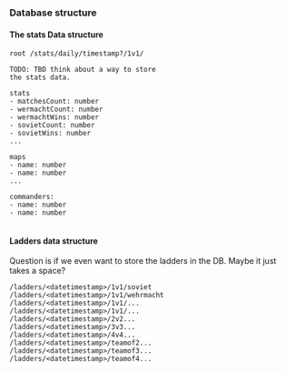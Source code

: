 ### Database structure

#### The stats Data structure
```
root /stats/daily/timestamp?/1v1/

TODO: TBD think about a way to store
the stats data.

stats
- matchesCount: number
- wermachtCount: number
- wermachtWins: number
- sovietCount: number
- sovietWins: number
...

maps
- name: number
- name: number
...

commanders:
- name: number
- name: number 


```



#### Ladders data structure
Question is if we even want to store the ladders in the DB.
Maybe it just takes a space?

```
/ladders/<datetimestamp>/1v1/soviet  
/ladders/<datetimestamp>/1v1/wehrmacht  
/ladders/<datetimestamp>/1v1/...  
/ladders/<datetimestamp>/1v1/...  
/ladders/<datetimestamp>/2v2...  
/ladders/<datetimestamp>/3v3...
/ladders/<datetimestamp>/4v4...  
/ladders/<datetimestamp>/teamof2...  
/ladders/<datetimestamp>/teamof3...  
/ladders/<datetimestamp>/teamof4... 
```



